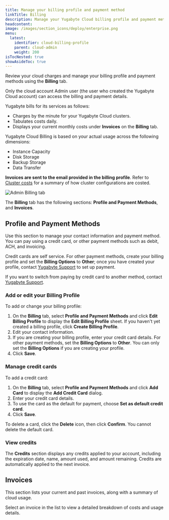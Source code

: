 ```yaml
---
title: Manage your billing profile and payment method
linkTitle: Billing
description: Manage your Yugabyte Cloud billing profile and payment methods and view invoices.
headcontent:
image: /images/section_icons/deploy/enterprise.png
menu:
  latest:
    identifier: cloud-billing-profile
    parent: cloud-admin
    weight: 200
isTocNested: true
showAsideToc: true
---
```


Review your cloud charges and manage your billing profile and payment methods using the **Billing** tab. 

Only the cloud account Admin user (the user who created the Yugabyte Cloud account) can access the billing and payment details. 

Yugabyte bills for its services as follows:

- Charges by the minute for your Yugabyte Cloud clusters.
- Tabulates costs daily.
- Displays your current monthly costs under **Invoices** on the **Billing** tab.

Yugabyte Cloud Billing is based on your actual usage across the following dimensions:

- Instance Capacity
- Disk Storage
- Backup Storage
- Data Transfer
 
**Invoices are sent to the email provided in the billing profile**. Refer to [Cluster costs](../cloud-billing-costs) for a summary of how cluster configurations are costed.

![Admin Billing tab](/images/yb-cloud/cloud-admin-billing.png)

The **Billing** tab has the following sections: **Profile and Payment Methods**, and **Invoices**.

## Profile and Payment Methods

Use this section to manage your contact information and payment method. You can pay using a credit card, or other payment methods such as debit, ACH, and invoicing.

Credit cards are self service. For other payment methods, create your billing profile and set the **Billing Options** to **Other**; once you have created your profile, contact [Yugabyte Support](https://support.yugabyte.com/hc/en-us/requests/new?ticket_form_id=360003113431) to set up payment.

If you want to switch from paying by credit card to another method, contact [Yugabyte Support](https://support.yugabyte.com/hc/en-us/requests/new?ticket_form_id=360003113431).

### Add or edit your Billing Profile

To add or change your billing profile:

1. On the **Billing** tab, select **Profile and Payment Methods** and click **Edit Billing Profile** to display the **Edit Billing Profile** sheet. If you haven't yet created a billing profile, click **Create Billing Profile**. 
1. Edit your contact information.
1. If you are creating your billing profile, enter your credit card details. For other payment methods, set the **Billing Options** to **Other**. You can only set the **Billing Options** if you are creating your profile.
1. Click **Save**.

### Manage credit cards

To add a credit card:

1. On the **Billing** tab, select **Profile and Payment Methods** and click **Add Card** to display the **Add Credit Card** dialog. 
1. Enter your credit card details.
1. To use the card as the default for payment, choose **Set as default credit card**.
1. Click **Save**.

To delete a card, click the **Delete** icon, then click **Confirm**. You cannot delete the default card.

### View credits

The **Credits** section displays any credits applied to your account, including the expiration date, name, amount used, and amount remaining. Credits are automatically applied to the next invoice.

## Invoices

This section lists your current and past invoices, along with a summary of cloud usage.

Select an invoice in the list to view a detailed breakdown of costs and usage details. 

<!--
## Cost Estimator

Use the cost estimator to see estimated monthly and yearly pricing for for your cloud, based on configuration, backup, and data transfer settings.
-->
